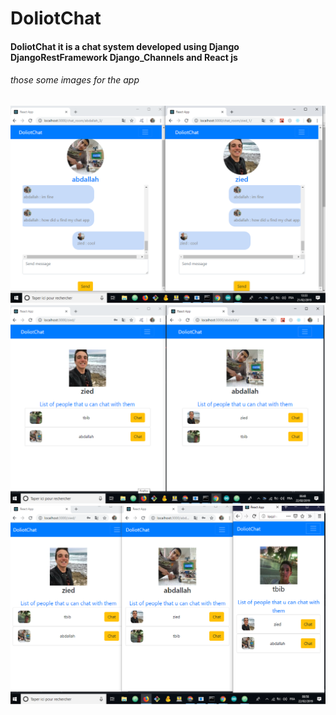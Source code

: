 # DoliotChat 
#### DoliotChat it is a chat system developed using Django DjangoRestFramework Django_Channels and React js 
###### those some images for the app 

<img src="https://github.com/aballah-chamakh/DoliotChat/blob/master/DoliotChat/media/chat-img.png" />
<br/>
<img  src="https://github.com/aballah-chamakh/DoliotChat/blob/master/DoliotChat/media/chat-img2.png" />
<br/>
<img  src="https://github.com/aballah-chamakh/DoliotChat/blob/master/DoliotChat/media/chat-img3.png" />

